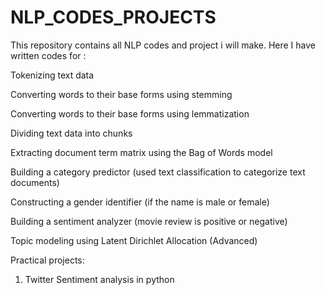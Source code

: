 # NLP_CODES_PROJECTS
This repository contains all NLP codes and project i will make.
Here I have written codes for :

Tokenizing text data


Converting words to their base forms using stemming


Converting words to their base forms using lemmatization


Dividing text data into chunks


Extracting document term matrix using the Bag of Words model


Building a category predictor (used text classification to categorize text documents)


Constructing a gender identifier (if the name is male or female)


Building a sentiment analyzer (movie review is positive or negative)


Topic modeling using Latent Dirichlet Allocation (Advanced)

Practical projects:
1) Twitter Sentiment analysis in python 
